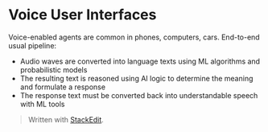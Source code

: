 
# Voice User Interfaces

Voice-enabled agents are common in phones, computers, cars. 
End-to-end usual pipeline:
- Audio waves are converted into language texts using ML algorithms and probabilistic models
- The resulting text is reasoned using AI logic to determine the meaning and formulate a response
- The response text must be converted back into understandable speech with ML tools

> Written with [StackEdit](https://stackedit.io/).
<!--stackedit_data:
eyJoaXN0b3J5IjpbMTAwNTUwNjU3OV19
-->